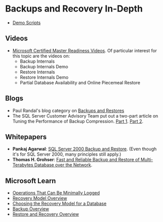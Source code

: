 # Backups and Recovery In-Depth

* [Demo Scripts](https://s3.amazonaws.com/img.bobpusateri.com/pg/s/BackupRecoveryInDepth_Scripts.zip)

## Videos
* [Microsoft Certified Master Readiness Videos](https://learn.microsoft.com/en-us/previous-versions/dn912438(v=msdn.10)#mcm-readiness). Of particular interest for this topic are the videos on:
  * Backup Internals
  * Backup Internals Demo
  * Restore Internals
  * Restore Internals Demo
  * Partial Database Availability and Online Piecemeal Restore

## Blogs
* Paul Randal's blog category on [Backups and Restores](http://www.sqlskills.com/BLOGS/PAUL/category/BackupRestore.aspx)
* The SQL Server Customer Advisory Team put out a two-part article on Tuning the Performance of Backup Compression. [Part 1](https://web.archive.org/web/20130903034524/http://sqlcat.com/sqlcat/b/technicalnotes/archive/2008/04/21/tuning-the-performance-of-backup-compression-in-sql-server-2008.aspx). [Part 2](https://web.archive.org/web/20130902015638/http://sqlcat.com/sqlcat/b/technicalnotes/archive/2009/02/16/tuning-backup-compression-part-2.aspx).

## Whitepapers
* **Pankaj Agarwal**: [SQL Server 2000 Backup and Restore](http://technet.microsoft.com/en-us/library/cc966495.aspx). (Even though it's for SQL Server 2000, many principles still apply.)
* **Thomas H. Grohser**: [Fast and Reliable Backup and Restore of Multi-Terabytes Database over the Network](https://web.archive.org/web/20130903001514/http://sqlcat.com/sqlcat/b/whitepapers/archive/2009/08/13/a-technical-case-study-fast-and-reliable-backup-and-restore-of-a-vldb-over-the-network.aspx).


## Microsoft Learn
* [Operations That Can Be Minimally Logged](http://msdn.microsoft.com/en-us/library/ms191244.aspx)
* [Recovery Model Overview](http://msdn.microsoft.com/en-us/library/ms189275.aspx)
* [Choosing the Recovery Model for a Database](http://msdn.microsoft.com/en-us/library/ms175987.aspx)
* [Backup Overview](http://msdn.microsoft.com/en-us/library/ms175477.aspx)
* [Restore and Recovery Overview](http://msdn.microsoft.com/en-us/library/ms191253.aspx)